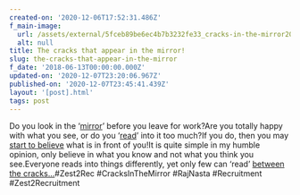 ```yaml
---
created-on: '2020-12-06T17:52:31.486Z'
f_main-image:
  url: /assets/external/5fceb89be6ec4b7b3232fe33_cracks-in-the-mirror201.jpeg
  alt: null
title: The cracks that appear in the mirror!
slug: the-cracks-that-appear-in-the-mirror
f_date: '2018-06-13T00:00:00.000Z'
updated-on: '2020-12-07T23:20:06.967Z'
published-on: '2020-12-07T23:45:41.439Z'
layout: '[post].html'
tags: post
---
```


Do you look in the ‘[mirror](#)’ before you leave for work?Are you totally happy with what you see, or do you ‘[read](#)’ into it too much?If you do, then you may [start to believe](#) what is in front of you!It is quite simple in my humble opinion, only believe in what you know and not what you think you see.Everyone reads into things differently, yet only few can ‘read’ [between the cracks…](#)#Zest2Rec #CracksInTheMirror #RajNasta #Recruitment #Zest2Recruitment
